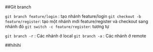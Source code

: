 ##Git branch

`git branch feature/login` : tạo nhánh feature/login
`git checkout -b feature/register`: tạo một nhánh mới feature/register và checkout sang nhánh đó
`git switch -c feature/register`: tương tự

`git branch -r` : Các nhánh ở local
`git branch -a` : Các nhánh ở remote

##hihihi